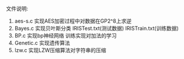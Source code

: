 文件说明:
1. aes-s.c  	实现AES加密过程中对数据在GP2^8上求逆
2. Bayes.c  	实现贝叶斯分类  IRISTest.txt(测试数据) IRISTrain.txt(训练数据)
3. BP.c     	实现bp神经网络 训练实现对加法的学习
4. Genetic.c 	实现遗传算法
5. lzw.c        实现LZW压缩算法对字符串的压缩